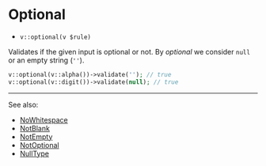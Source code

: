 # Optional

- `v::optional(v $rule)`

Validates if the given input is optional or not. By _optional_ we consider `null`
or an empty string (`''`).

```php
v::optional(v::alpha())->validate(''); // true
v::optional(v::digit())->validate(null); // true
```


***
See also:

  * [NoWhitespace](NoWhitespace.md)
  * [NotBlank](NotBlank.md)
  * [NotEmpty](NotEmpty.md)
  * [NotOptional](NotOptional.md)
  * [NullType](NullType.md)
